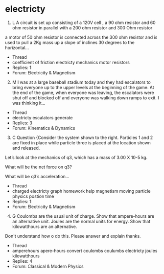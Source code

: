 # electricty

1. L A circuit is set up consisting of a 120V cell , a 90 ohm resistor and 60 ohm resistor in parallel with a 200 ohm resistor and 300 Ohm resistor 

a motor of 50 ohm resistor is connected across the 300 ohm resistor and is used to pull a 2Kg mass up a slope of inclines 30 degrees to the horizontal...
  - Thread
  - coefficient of friction electricty mechanics motor resistors
  - Replies: 1
  - Forum: Electricity & Magnetism
2. M I was at a large baseball stadium today and they had escalators to bring everyone up to the upper levels at the beginning of the game. At the end of the game, when everyone was leaving, the escalators were shut off and blocked off and everyone was walking down ramps to exit. I was thinking it...
  - Thread
  - electricty escalators generate
  - Replies: 3
  - Forum: Kinematics & Dynamics
3. C Question
{Consider the system shown to the right. Particles 1 and 2 are fixed in place while particle three is placed at the location shown and released.

Let’s look at the mechanics of q3, which has a mass of 3.00 X 10-5 kg.

What will be the net force on q3?

What will be q3’s acceleration...
  - Thread
  - charged electricty graph homework help magnetism moving particle physics postion time
  - Replies: 1
  - Forum: Electricity & Magnetism
4. G Coulombs are the usual unit of charge. Show that ampere-hours are an alternative unit. 
Joules are the normal units for energy. Show that kilowatthours are an alternative.

Don't understand how o do this. Please answer and explain thanks.
  - Thread
  - amperehours apere-hours convert coulombs coulumbs electricty joules kilowatthours
  - Replies: 4
  - Forum: Classical & Modern Physics
